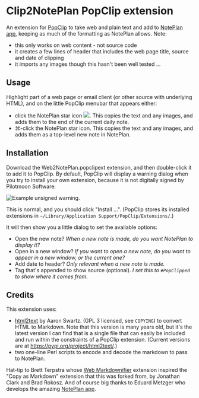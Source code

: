 # Clip2NotePlan PopClip extension

An extension for [PopClip](http://pilotmoon.com/popclip) to take web and plain text and add to [NotePlan app](https://noteplan.co/), keeping as much of the formatting as NotePlan allows. Note:

- this only works on web content - not source code
- it creates a few lines of header that includes the web page title, source and date of clipping
- it imports any images though this hasn't been well tested ...

## Usage
Highlight part of a web page or email client (or other source with underlying HTML), and on the little PopClip menubar that appears either:
- click the NotePlan star icon <img src="NotePlan.png">. This copies the text and any images, and adds them to the end of the current daily note. 
- ⌘-click the NotePlan star icon. This copies the text and any images, and adds them as a top-level new note in NotePlan.

## Installation
Download the Web2NotePlan.popclipext extension, and then double-click it to add it to PopClip. 
By default, PopClip will display a warning dialog when you try to install your own extension, because it is not digitally signed by Pilotmoon Software:

![Example unsigned warning.](https://camo.githubusercontent.com/27eeba66f14bdc1fbe97f9c0ea3a29be0ba815a1e9cee285b0a877a157d167e8/68747470733a2f2f7261772e6769746875622e636f6d2f70696c6f746d6f6f6e2f506f70436c69702d457874656e73696f6e732f6d61737465722f646f63732f6578745f7761726e696e672e706e67)

This is normal, and you should click "Install ...". (PopClip stores its installed extensions in `~/Library/Application Support/PopClip/Extensions/`.)

It will then show you a little dialog to set the available options:

- Open the new note? *When a new note is made, do you want NotePlan to display it?*
- Open in a new window? *If you want to open a new note, do you want to appear in a new window, or the current one?*
- Add date to header? *Only relevant when a new note is made.*
- Tag that's appended to show source (optional). *I set this to `#PopClipped` to show where it comes from.*

## Credits
This extension uses:

- [html2text](https://pypi.python.org/pypi/html2text/3.200.3) by Aaron Swartz. (GPL 3 licensed, see `COPYING`) to convert HTML to Markdown. Note that this version is many years old, but it's the latest version I can find that is a single file that can easily be included and run within the constraints of a PopClip extension. (Current versions are at https://pypi.org/project/html2text/.)
- two one-line Perl scripts to encode and decode the markdown to pass to NotePlan.

Hat-tip to Brett Terpstra whose [Web Markdownifier](http://brettterpstra.com/2013/12/23/web-markdownifier-for-popclip/) extension inspired the "Copy as Markdown" extension that this was forked from, by Jonathan Clark and Brad Rokosz.  And of course big thanks to Eduard Metzger who develops the amazing [NotePlan app](https://noteplan.co/).
